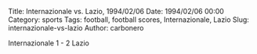 Title: Internazionale vs. Lazio, 1994/02/06
Date: 1994/02/06 00:00
Category: sports
Tags: football, football scores, Internazionale, Lazio
Slug: internazionale-vs-lazio
Author: carbonero


Internazionale 1 - 2 Lazio
